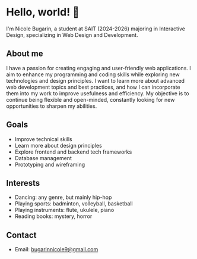 # Hello, world! 👋
I'm Nicole Bugarin, a student at SAIT (2024-2026) majoring in Interactive Design, specializing in Web Design and Development.
## About me
I have a passion for creating engaging and user-friendly web applications. I aim to enhance my programming and coding skills while exploring new technologies and design principles. I want to learn more about advanced web development topics and best practices, and how I can incorporate them into my work to improve usefulness and efficiency. My objective is to continue being flexible and open-minded, constantly looking for new opportunities to sharpen my abilities.
## Goals
- Improve technical skills
- Learn more about design principles
- Explore frontend and backend tech frameworks
- Database management
- Prototyping and wireframing
## Interests
- Dancing: any genre, but mainly hip-hop
- Playing sports: badminton, volleyball, basketball
- Playing instruments: flute, ukulele, piano
- Reading books: mystery, horror
## Contact
- Email: bugarinnicole9@gmail.com
